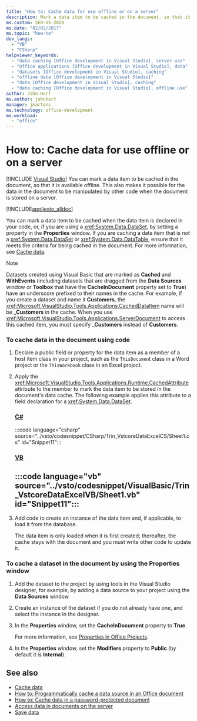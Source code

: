 ```yaml
---
title: "How to: Cache data for use offline or on a server"
description: Mark a data item to be cached in the document, so that it's available offline. This makes it possible for the data in the document to be manipulated by other code.
ms.custom: SEO-VS-2020
ms.date: "02/02/2017"
ms.topic: "how-to"
dev_langs:
  - "VB"
  - "CSharp"
helpviewer_keywords:
  - "data caching [Office development in Visual Studio], server use"
  - "Office applications [Office development in Visual Studio], data"
  - "datasets [Office development in Visual Studio], caching"
  - "offline data [Office development in Visual Studio]"
  - "data [Office development in Visual Studio], caching"
  - "data caching [Office development in Visual Studio], offline use"
author: John-Hart
ms.author: johnhart
manager: jmartens
ms.technology: office-development
ms.workload:
  - "office"
---
```

# How to: Cache data for use offline or on a server

 [!INCLUDE [Visual Studio](~/includes/applies-to-version/vs-windows-only.md)]
  You can mark a data item to be cached in the document, so that it is available offline. This also makes it possible for the data in the document to be manipulated by other code when the document is stored on a server.

 [!INCLUDE[appliesto_alldoc](../vsto/includes/appliesto-alldoc-md.md)]

 You can mark a data item to be cached when the data item is declared in your code, or, if you are using a <xref:System.Data.DataSet>, by setting a property in the **Properties** window. If you are caching a data item that is not a <xref:System.Data.DataSet> or <xref:System.Data.DataTable>, ensure that it meets the criteria for being cached in the document. For more information, see [Cache data](../vsto/caching-data.md).

> [!NOTE]
> Datasets created using Visual Basic that are marked as **Cached** and **WithEvents** (including datasets that are dragged from the **Data Sources** window or **Toolbox** that have the **CacheInDocument** property set to **True**) have an underscore prefixed to their names in the cache. For example, if you create a dataset and name it **Customers**, the <xref:Microsoft.VisualStudio.Tools.Applications.CachedDataItem> name will be **_Customers** in the cache. When you use <xref:Microsoft.VisualStudio.Tools.Applications.ServerDocument> to access this cached item, you must specify **_Customers** instead of **Customers**.

### To cache data in the document using code

1. Declare a public field or property for the data item as a member of a host item class in your project, such as the `ThisDocumen`t class in a Word project or the `ThisWorkbook` class in an Excel project.

2. Apply the <xref:Microsoft.VisualStudio.Tools.Applications.Runtime.CachedAttribute> attribute to the member to mark the data item to be stored in the document's data cache. The following example applies this attribute to a field declaration for a <xref:System.Data.DataSet>.

     ### [C#](#tab/csharp)
     :::code language="csharp" source="../vsto/codesnippet/CSharp/Trin_VstcoreDataExcelCS/Sheet1.cs" id="Snippet11":::

     ### [VB](#tab/vb)
     :::code language="vb" source="../vsto/codesnippet/VisualBasic/Trin_VstcoreDataExcelVB/Sheet1.vb" id="Snippet11":::
     ---

3. Add code to create an instance of the data item and, if applicable, to load it from the database.

     The data item is only loaded when it is first created; thereafter, the cache stays with the document and you must write other code to update it.

### To cache a dataset in the document by using the Properties window

1. Add the dataset to the project by using tools in the Visual Studio designer, for example, by adding a data source to your project using the **Data Sources** window.

2. Create an instance of the dataset if you do not already have one, and select the instance in the designer.

3. In the **Properties** window, set the **CacheInDocument** property to **True**.

     For more information, see [Properties in Office Projects](../vsto/properties-in-office-projects.md).

4. In the **Properties** window, set the **Modifiers** property to **Public** (by default it is **Internal**).

## See also
- [Cache data](../vsto/caching-data.md)
- [How to: Programmatically cache a data source in an Office document](../vsto/how-to-programmatically-cache-a-data-source-in-an-office-document.md)
- [How to: Cache data in a password-protected document](../vsto/how-to-cache-data-in-a-password-protected-document.md)
- [Access data in documents on the server](../vsto/accessing-data-in-documents-on-the-server.md)
- [Save data](../data-tools/save-data-back-to-the-database.md)
